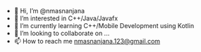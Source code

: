 - 👋 Hi, I’m @nmasnanjana
- 👀 I’m interested in C++/Java/Javafx
- 🌱 I’m currently learning C++/Mobile Development using Kotlin
- 💞️ I’m looking to collaborate on ...
- 📫 How to reach me nmasnanjana.123@gmail.com

<!---
nmasnanjana/nmasnanjana is a ✨ special ✨ repository because its `README.md` (this file) appears on your GitHub profile.
You can click the Preview link to take a look at your changes.
--->
